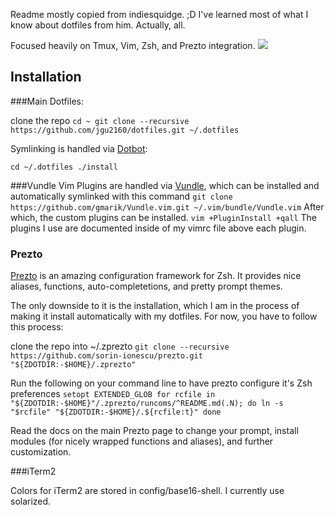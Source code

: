 Readme mostly copied from indiesquidge. ;D I've learned most of what I know about dotfiles from him. Actually, all.

Focused heavily on Tmux, Vim, Zsh, and Prezto integration.
![](http://i.imgur.com/rOGYPOd.png?1)

## Installation

###Main Dotfiles:

clone the repo
``
cd ~
git clone --recursive https://github.com/jgu2160/dotfiles.git ~/.dotfiles
``

Symlinking is handled via [Dotbot](https://github.com/anishathalye/dotbot):

``
cd ~/.dotfiles
./install
``

###Vundle
Vim Plugins are handled via [Vundle](https://github.com/gmarik/Vundle.vim),
which can be installed and automatically symlinked with this command
``
git clone https://github.com/gmarik/Vundle.vim.git ~/.vim/bundle/Vundle.vim
``
After which, the custom plugins can be installed.
``
vim +PluginInstall +qall
``
The plugins I use are documented inside of my vimrc file above each plugin.

### Prezto
[Prezto](https://github.com/sorin-ionescu/prezto) is an amazing configuration
framework for Zsh. It provides nice aliases, functions, auto-completetions, and
pretty prompt themes.

The only downside to it is the installation, which I am in the process of making
it install automatically with my dotfiles. For now, you have to follow this process:

clone the repo into ~/.zprezto
``
git clone --recursive https://github.com/sorin-ionescu/prezto.git "${ZDOTDIR:-$HOME}/.zprezto"
``

Run the following on your command line to have prezto configure it's Zsh preferences
``
setopt EXTENDED_GLOB
for rcfile in "${ZDOTDIR:-$HOME}"/.zprezto/runcoms/^README.md(.N); do
ln -s "$rcfile" "${ZDOTDIR:-$HOME}/.${rcfile:t}"
done
``

Read the docs on the main Prezto page to change your prompt, install modules (for nicely
    wrapped functions and aliases), and further customization.

###iTerm2

Colors for iTerm2 are stored in config/base16-shell. I currently use solarized.
